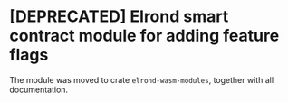 # [DEPRECATED] Elrond smart contract module for adding feature flags

The module was moved to crate `elrond-wasm-modules`, together with all documentation.
